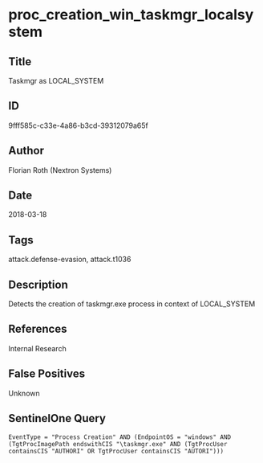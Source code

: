 # proc_creation_win_taskmgr_localsystem

## Title
Taskmgr as LOCAL_SYSTEM

## ID
9fff585c-c33e-4a86-b3cd-39312079a65f

## Author
Florian Roth (Nextron Systems)

## Date
2018-03-18

## Tags
attack.defense-evasion, attack.t1036

## Description
Detects the creation of taskmgr.exe process in context of LOCAL_SYSTEM

## References
Internal Research

## False Positives
Unknown

## SentinelOne Query
```
EventType = "Process Creation" AND (EndpointOS = "windows" AND (TgtProcImagePath endswithCIS "\taskmgr.exe" AND (TgtProcUser containsCIS "AUTHORI" OR TgtProcUser containsCIS "AUTORI")))

```